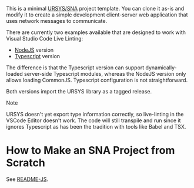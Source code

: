 This is a minimal [URSYS/SNA](https://github.com/dsriseah/ursys/wiki/Overview-of-SNA) project template. You can clone it as-is and modify it to create a simple development client-server web application that uses network messages to communicate. 

There are currently two examples available that are designed to work with Visual Studio Code Live Linting:
- [NodeJS](https://github.com/dsriseah/example-sna-nodejs) version
- [Typescript](https://github.com/dsriseah/example-sna-typescript) version

The difference is that the Typescript version can support dynamically-loaded server-side Typescript modules, whereas the NodeJS version only allows loading CommonJS.
Typescript configuration is not straightforward.

Both versions import the URSYS library as a tagged release. 

> [!NOTE]
> URSYS doesn't yet export type information correctly, so live-linting in the VSCode Editor doesn't work. The code will still transpile and run since it ignores Typescript as has been the tradition with tools like Babel and TSX.

# How to Make an SNA Project from Scratch

See [README-JS](README-JS).


